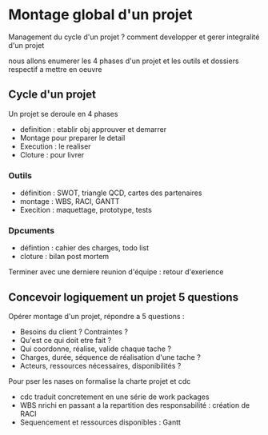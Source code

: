 # Montage global d'un projet

Management du cycle d'un projet ? comment developper et gerer integralité d'un projet

nous allons enumerer les 4 phases d'un projet et les outils et dossiers respectif a mettre en oeuvre

## Cycle d'un projet

Un projet se deroule en 4 phases
* definition : etablir obj approuver et demarrer
* Montage pour preparer le detail 
* Execution : le realiser
* Cloture : pour livrer

### Outils

* définition : SWOT, triangle QCD, cartes des partenaires
* montage : WBS, RACI, GANTT
* Execition : maquettage, prototype, tests 


### Dpcuments

* défintion : cahier des charges, todo list
* cloture : bilan post mortem

Terminer avec une derniere reunion d'équipe : retour d'exerience

## Concevoir logiquement un projet 5 questions

Opérer montage d'un projet, répondre a 5 questions :
* Besoins du client ? Contraintes ?
* Qu'est ce qui doit etre fait ?
* Qui coordonne, réalise, valide chaque tache ?
* Charges, durée, séquence de réalisation d'une tache ?
* Acteurs, ressources nécessaires, disponibilités ?

Pour pser les nases on formalise la charte projet et cdc

* cdc traduit concretement en une série de work packages
* WBS nrichi en passant a la repartition des responsabilité : création de RACI
* Sequencement et ressources disponibles : Gantt